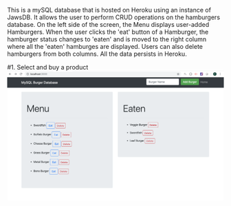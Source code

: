 This is a mySQL database that is hosted on Heroku using an instance of JawsDB. It allows the user to perform CRUD operations on the hamburgers database. On the left side of the screen, the Menu displays  user-added Hamburgers. When the user clicks the 'eat' button of a Hamburger, the hamburger status changes to 'eaten' and is moved to the right column where all the 'eaten' hamburges are displayed. Users can also delete hamburgers from both columns. All the data persists in Heroku. 

#1. Select and buy a product
![Results Image](https://github.com/fedevillalp/burgerDB_sequalize/blob/master/image1.png)
